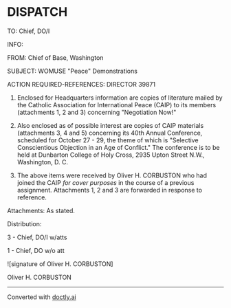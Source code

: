 # DISPATCH

TO: Chief, DO/I

INFO:

FROM: Chief of Base, Washington

SUBJECT: WOMUSE "Peace" Demonstrations

ACTION REQUIRED-REFERENCES: DIRECTOR 39871

1. Enclosed for Headquarters information are copies of literature mailed by the Catholic Association for International Peace (CAIP) to its members (attachments 1, 2 and 3) concerning "Negotiation Now!"

2. Also enclosed as of possible interest are copies of CAIP materials (attachments 3, 4 and 5) concerning its 40th Annual Conference, scheduled for October 27 - 29, the theme of which is "Selective Conscientious Objection in an Age of Conflict." The conference is to be held at Dunbarton College of Holy Cross, 2935 Upton Street N.W., Washington, D. C.

3. The above items were received by Oliver H. CORBUSTON who had joined the CAIP *for cover purposes* in the course of a previous assignment. Attachments 1, 2 and 3 are forwarded in response to reference.

Attachments: As stated.

Distribution:

3 - Chief, DO/I w/atts

1 - Chief, DO w/o att

![signature of Oliver H. CORBUSTON]

Oliver H. CORBUSTON


---
Converted with [doctly.ai](https://doctly.ai)
